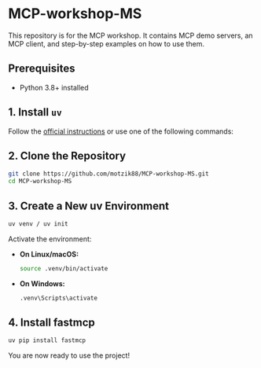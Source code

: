# MCP-workshop-MS

This repository is for the MCP workshop. It contains MCP demo servers, an MCP client, and step-by-step examples on how to use them.


## Prerequisites

- Python 3.8+ installed

## 1. Install `uv`

Follow the [official instructions](https://github.com/astral-sh/uv#installation) or use one of the following commands:


## 2. Clone the Repository

```bash
git clone https://github.com/motzik88/MCP-workshop-MS.git
cd MCP-workshop-MS
```

## 3. Create a New uv Environment

```bash
uv venv / uv init
```

Activate the environment:

- **On Linux/macOS:**
  ```bash
  source .venv/bin/activate
  ```
- **On Windows:**
  ```cmd
  .venv\Scripts\activate
  ```

## 4. Install fastmcp

```bash
uv pip install fastmcp
```

You are now ready to use the project!
